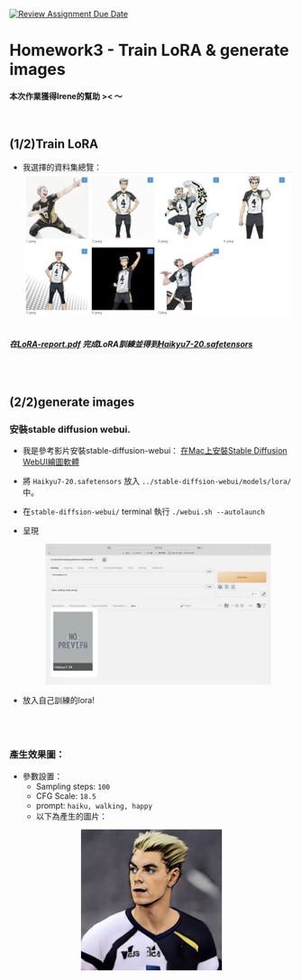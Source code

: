 [![Review Assignment Due Date](https://classroom.github.com/assets/deadline-readme-button-24ddc0f5d75046c5622901739e7c5dd533143b0c8e959d652212380cedb1ea36.svg)](https://classroom.github.com/a/X3WkcXtG)

# Homework3 - Train LoRA & generate images

#### 本次作業獲得Irene的幫助 >< ～</br></br></br>

## (1/2)Train LoRA
* 我選擇的資料集總覽：
  <div align=center><img src="https://github.com/mvclab-ntust-course/course3-wsl5300/blob/main/images/CleanShot%202024-05-16%20at%2000.41.48%402x.png" width=600></div>
  </br>
##### 在[LoRA-report.pdf](https://github.com/mvclab-ntust-course/course3-wsl5300/blob/main/LoRA%20-%20report.pdf) 完成LoRA訓練並得到[Haikyu7-20.safetensors](https://github.com/mvclab-ntust-course/course3-wsl5300/blob/main/Haikyu7-20.safetensors)</br></br></br></br>

## (2/2)generate images

### 安裝stable diffusion webui.
* 我是參考影片安裝stable-diffusion-webui：
[在Mac上安裝Stable Diffusion WebUI繪圖軟體](https://www.youtube.com/watch?v=clrx1PQgcVs)

* 將 `Haikyu7-20.safetensors` 放入 `../stable-diffsion-webui/models/lora/` 中。
* 在`stable-diffsion-webui/` terminal 執行 `./webui.sh --autolaunch`
* 呈現<div align=center><img src="https://github.com/mvclab-ntust-course/course3-wsl5300/blob/main/images/CleanShot%202024-05-16%20at%2000.14.44%402x.png" width=400></div>
* 放入自己訓練的lora!
</br></br></br></br>

### 產生效果圖：
* 參數設置：
  * Sampling steps: `100`
  * CFG Scale: `18.5`
  * prompt: `haiku, walking, happy`
  * 以下為產生的圖片：
<div align=center>
  <img src="https://github.com/mvclab-ntust-course/course3-wsl5300/blob/main/output.png" width=250>
</div>


